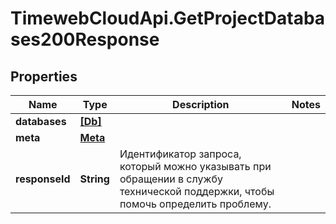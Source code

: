 # TimewebCloudApi.GetProjectDatabases200Response

## Properties

Name | Type | Description | Notes
------------ | ------------- | ------------- | -------------
**databases** | [**[Db]**](Db.md) |  | 
**meta** | [**Meta**](Meta.md) |  | 
**responseId** | **String** | Идентификатор запроса, который можно указывать при обращении в службу технической поддержки, чтобы помочь определить проблему. | 



